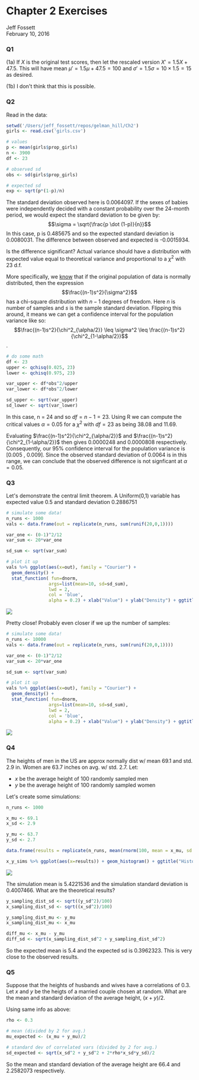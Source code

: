 # Chapter 2 Exercises
Jeff Fossett  
February 10, 2016  




### Q1

(1a) If $X$ is the original test scores, then let the rescaled version $X' = 1.5X + 47.5$. This will have mean $\mu' = 1.5\mu + 47.5 = 100$ and $\sigma' = 1.5\sigma = 10 \times 1.5 = 15$ as desired. 

(1b) I don't think that this is possible. 

### Q2

Read in the data: 


```r
setwd('/Users/jeff_fossett/repos/gelman_hill/Ch2')
girls <- read.csv('girls.csv')

# values 
p <- mean(girls$prop_girls)
n <- 3900
df <- 23

# observed sd 
obs <- sd(girls$prop_girls)

# expected sd 
exp <- sqrt(p*(1-p)/n)
```

The standard deviation observed here is 0.0064097. If the sexes of babies were independently decided with a constant probability over the 24-month period, we would expect the standard deviation to be given by: $$\sigma = \sqrt{\frac{p \dot (1-p)}{n}}$$ In this case, p is 0.485675 and so the expected standard deviation is 0.0080031. The difference between observed and expected is -0.0015934.

Is the difference significant? Actual variance should have a distribution with expected value equal to theoretical variance and proportional to a $\chi^2$ with 23 d.f. 

More specifically, we [know](http://www.milefoot.com/math/stat/ci-variances.htm) that if the original population of data is normally distributed, then the expression $$\frac{(n-1)s^2}{\sigma^2}$$ has a chi-square distribution with $n-1$ degrees of freedom. Here $n$ is number of samples and $s$ is the sample standard deviation. Flipping this around, it means we can get a confidence interval for the population variance like so: $$\frac{(n-1)s^2}{\chi^2_{\alpha/2}} \leq \sigma^2 \leq \frac{(n-1)s^2}{\chi^2_{1-\alpha/2}}$$. 


```r
# do some math 
df <- 23 
upper <- qchisq(0.025, 23)
lower <- qchisq(0.975, 23)

var_upper <- df*obs^2/upper
var_lower <- df*obs^2/lower

sd_upper <- sqrt(var_upper)
sd_lower <- sqrt(var_lower)
```

In this case, n = 24 and so $df = n -1 = 23$. Using R we can compute the critical values $\alpha = 0.05$ for a $\chi^2$ with $df=23$ as being 38.08 and 11.69. 


Evaluating $\frac{(n-1)s^2}{\chi^2_{\alpha/2}}$ and $\frac{(n-1)s^2}{\chi^2_{1-\alpha/2}}$ then gives 0.0000248 and 0.0000808 respectively. Consequently, our 95% confidence interval for the population variance is [0.005 , 0.009]. Since the observed standard deviation of 0.0064 is in this range, we can conclude that the observed difference is not signficant at $\alpha = 0.05$. 

### Q3

Let's demonstrate the central limit theorem. A Uniform(0,1) variable has expected value 0.5 and standard deviation 0.2886751


```r
# simulate some data! 
n_runs <- 1000
vals <- data.frame(out = replicate(n_runs, sum(runif(20,0,1))))

var_one <- (0-1)^2/12
var_sum <- 20*var_one

sd_sum <- sqrt(var_sum)

# plot it up
vals %>% ggplot(aes(x=out), family = "Courier") + 
  geom_density() + 
  stat_function( fun=dnorm, 
                args=list(mean=10, sd=sd_sum), 
                lwd = 2, 
                col = 'blue', 
                alpha = 0.2) + xlab("Value") + ylab("Density") + ggtitle("Demonstrating the CLT")
```

![](Ch2_ex_files/figure-html/unnamed-chunk-3-1.png) 

Pretty close! Probably even closer if we up the number of samples: 


```r
# simulate some data! 
n_runs <- 10000
vals <- data.frame(out = replicate(n_runs, sum(runif(20,0,1))))

var_one <- (0-1)^2/12
var_sum <- 20*var_one

sd_sum <- sqrt(var_sum)

# plot it up
vals %>% ggplot(aes(x=out), family = "Courier") + 
  geom_density() + 
  stat_function( fun=dnorm, 
                args=list(mean=10, sd=sd_sum), 
                lwd = 2, 
                col = 'blue', 
                alpha = 0.2) + xlab("Value") + ylab("Density") + ggtitle("Demonstrating the CLT")
```

![](Ch2_ex_files/figure-html/unnamed-chunk-4-1.png) 

### Q4 

The heights of men in the US are approx normally dist w/ mean 69.1 and std. 2.9 in. Women are 63.7 inches on avg. w/ std. 2.7. Let:

* $x$ be the average height of 100 randomly sampled men
* $y$ be the average height of 100 randomly sampled women

Let's create some simulations: 


```r
n_runs <- 1000

x_mu <- 69.1 
x_sd <- 2.9 

y_mu <- 63.7 
y_sd <- 2.7

data.frame(results = replicate(n_runs, mean(rnorm(100, mean = x_mu, sd = x_sd)) - mean(rnorm(100, mean = y_mu, sd = y_sd)))) -> x_y_sims

x_y_sims %>% ggplot(aes(x=results)) + geom_histogram() + ggtitle("Histogram of simulation results for x - y")
```

![](Ch2_ex_files/figure-html/unnamed-chunk-5-1.png) 

The simulation mean is 5.4221536 and the simulation standard deviation is 0.4007466. What are the theoretical results? 


```r
y_sampling_dist_sd <- sqrt((y_sd^2)/100)
x_sampling_dist_sd <- sqrt((x_sd^2)/100)

y_sampling_dist_mu <- y_mu
x_sampling_dist_mu <- x_mu

diff_mu <- x_mu - y_mu
diff_sd <- sqrt(x_sampling_dist_sd^2 + y_sampling_dist_sd^2)
```

So the expected mean is 5.4 and the expected sd is 0.3962323. This is very close to the observed results.

### Q5 

Suppose that the heights of husbands and wives have a correlations of 0.3. Let $x$ and $y$ be the heigts of a married couple chosen at random. What are the mean and standard deviation of the average height, $(x+y)/2$. 

Using same info as above: 


```r
rho <- 0.3

# mean (divided by 2 for avg.)
mu_expected <- (x_mu + y_mu)/2

# standard dev of correlated vars (divided by 2 for avg.)
sd_expected <- sqrt(x_sd^2 + y_sd^2 + 2*rho*x_sd*y_sd)/2
```

So the mean and standard deviation of the average height are 66.4 and 2.2582073 respectively. 
